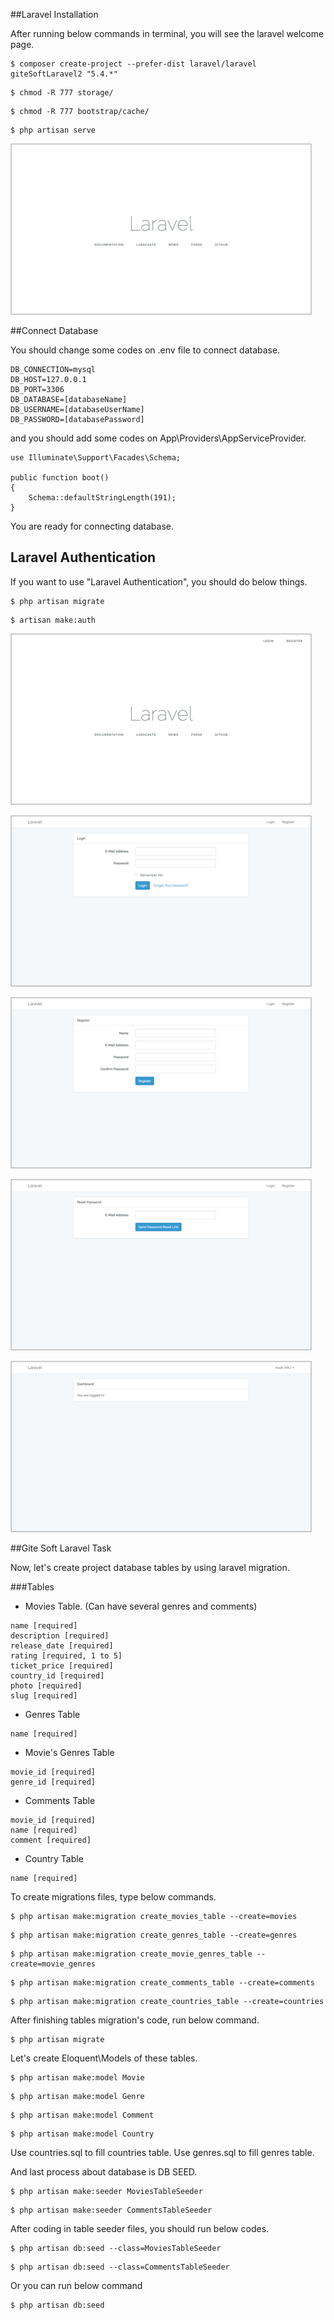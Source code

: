 ##Laravel Installation

After running below commands in terminal, you will see the laravel welcome page.
```
$ composer create-project --prefer-dist laravel/laravel giteSoftLaravel2 "5.4.*"
```
```
$ chmod -R 777 storage/
```
```
$ chmod -R 777 bootstrap/cache/
```
```
$ php artisan serve
```

![Laravel Welcome Page](public/images/development/laravel-welcome-page.png)

##Connect Database

You should change some codes on .env file to connect database.
```
DB_CONNECTION=mysql
DB_HOST=127.0.0.1
DB_PORT=3306
DB_DATABASE=[databaseName]
DB_USERNAME=[databaseUserName]
DB_PASSWORD=[databasePassword]
```
and you should add some codes on App\Providers\AppServiceProvider.
```
use Illuminate\Support\Facades\Schema;

public function boot()
{
    Schema::defaultStringLength(191);
}
```

You are ready for connecting database.

## Laravel Authentication

If you want to use "Laravel Authentication", you should do below things.

```
$ php artisan migrate
```
```
$ artisan make:auth
```

![Laravel Welcome Page With Auth](public/images/development/laravel-welcome-page-with-auth.png)

![Laravel Log In Page](public/images/development/laravel-log-in-page.png)

![Laravel Register Page](public/images/development/laravel-register-page.png)

![Laravel Reset Password Page](public/images/development/laravel-reset-password-page.png)

![Laravel Loged In Page](public/images/development/laravel-loged-in-page.png)

##Gite Soft Laravel Task

Now, let's create project database tables by using laravel migration.

###Tables

- Movies Table. (Can have several genres and comments)
```
name [required]
description [required]
release_date [required]
rating [required, 1 to 5]
ticket_price [required]
country_id [required]
photo [required]
slug [required]
```
- Genres Table
```
name [required]
```
- Movie's Genres Table
```
movie_id [required]
genre_id [required]
```
- Comments Table
```
movie_id [required]
name [required]
comment [required]
```
- Country Table
```
name [required]
```

To create migrations files, type below commands.

```
$ php artisan make:migration create_movies_table --create=movies
```
```
$ php artisan make:migration create_genres_table --create=genres
```
```
$ php artisan make:migration create_movie_genres_table --create=movie_genres
```
```
$ php artisan make:migration create_comments_table --create=comments
```
```
$ php artisan make:migration create_countries_table --create=countries
```

After finishing tables migration's code, run below command.

```
$ php artisan migrate
```

Let's create Eloquent\Models of these tables.

```
$ php artisan make:model Movie
```
```
$ php artisan make:model Genre
```
```
$ php artisan make:model Comment
```
```
$ php artisan make:model Country
```

Use countries.sql to fill countries table.
Use genres.sql to fill genres table.

And last process about database is DB SEED.

```
$ php artisan make:seeder MoviesTableSeeder
```
```
$ php artisan make:seeder CommentsTableSeeder
```

After coding in table seeder files, you should run below codes.

```
$ php artisan db:seed --class=MoviesTableSeeder
```
```
$ php artisan db:seed --class=CommentsTableSeeder
```
Or you can run below command
```
$ php artisan db:seed
```